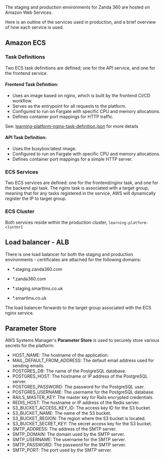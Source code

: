 The staging and production environments for Zanda 360 are hosted on Amazon Web Services.

Here is an outline of the services used in production, and a brief overview of how each service is used.

## Amazon ECS

### Task Definitions

Two ECS task definitions are defined; one for the API service, and one for the frontend service.

#### Frontend Task Definition:

- Uses an image based on nginx, which is built by the frontend CI/CD workflow.
- Serves as the entrypoint for all requests to the platform.
- Configured to run on Fargate with specific CPU and memory allocations.
- Defines container port mappings for HTTP traffic.

See: [learning-platform-nginx-task-definition.json](https://github.com/eLearning-Plus/learning-platform-frontend/blob/main/.aws/learning-platform-nginx-task-definition.json) for more details 

#### API Task Definition:

- Uses the busybox:latest image.
- Configured to run on Fargate with specific CPU and memory allocations.
- Defines container port mappings for a simple HTTP server.

### ECS Services

Two ECS services are defined: one for the frontend/nginx task, and one for the backend api task. The nginx task is associated with a target group, meaning that for any tasks registered in the service, AWS will dynamically register the IP to target group.

### ECS Cluster

Both services reside within the production cluster, `learning-platform-cluster1`

## Load balancer - ALB

There is one load balancer for both the staging and production environments - certificates are attached for the following domains:
- *.staging.zanda360.com

- *.zanda360.com
- *.staging.smartlms.co.uk
- *.smartlms.co.uk

The load balancer forwards to the target group associated with the ECS nginx service.

## Parameter Store

AWS Systems Manager's **Parameter Store** is used to securely store various secrets for the platform:
- HOST_NAME: The hostname of the application.
- MAIL_DEFAULT_FROM_ADDRESS: The default email address used for sending emails.
- POSTGRES_DB: The name of the PostgreSQL database.
- POSTGRES_HOST: The hostname or IP address of the PostgreSQL server.
- POSTGRES_PASSWORD: The password for the PostgreSQL user.
- POSTGRES_USERNAME: The username for the PostgreSQL database.
- RAILS_MASTER_KEY: The master key for Rails encrypted credentials.
- REDIS_HOST: The hostname or IP address of the Redis server.
- S3_BUCKET_ACCESS_KEY_ID: The access key ID for the S3 bucket.
- S3_BUCKET_NAME: The name of the S3 bucket.
- S3_BUCKET_REGION: The region where the S3 bucket is located.
- S3_BUCKET_SECRET_KEY: The secret access key for the S3 bucket.
- SMTP_ADDRESS: The address of the SMTP server.
- SMTP_DOMAIN: The domain used by the SMTP server.
- SMTP_USERNAME: The username for the SMTP server.
- SMTP_PASSWORD: The password for the SMTP server.
- SMTP_PORT: The port used by the SMTP server.